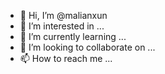 - 👋 Hi, I’m @malianxun
- 👀 I’m interested in ...
- 🌱 I’m currently learning ...
- 💞️ I’m looking to collaborate on ...
- 📫 How to reach me ...

<!---
malianxun/malianxun is a ✨ special ✨ repository because its `README.md` (this file) appears on your GitHub profile.
You can click the Preview link to take a look at your changes.
--->
